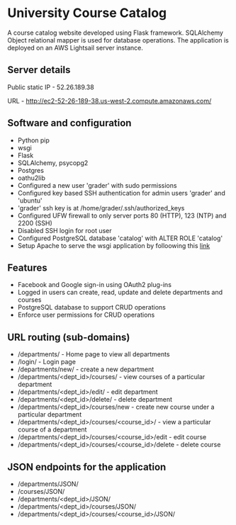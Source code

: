 # University Course Catalog
A course catalog website developed using Flask framework. SQLAlchemy Object relational mapper is used for database operations.
The application is deployed on an AWS Lightsail server instance.

## Server details
Public static IP - 52.26.189.38
 
URL - http://ec2-52-26-189-38.us-west-2.compute.amazonaws.com/

## Software and configuration
- Python pip
- wsgi
- Flask
- SQLAlchemy, psycopg2
- Postgres
- oathu2lib
- Configured a new user 'grader' with sudo permissions
- Configured key based SSH authentication for admin users 'grader' and 'ubuntu'
- 'grader' ssh key is at /home/grader/.ssh/authorized_keys
- Configured UFW firewall to only server ports 80 (HTTP), 123 (NTP) and 2200 (SSH)
- Disabled SSH login for root user
- Configured PostgreSQL database 'catalog' with ALTER ROLE 'catalog'
- Setup Apache to serve the wsgi application by folloowing this [link](https://www.digitalocean.com/community/tutorials/how-to-deploy-a-flask-application-on-an-ubuntu-vps)

## Features
- Facebook and Google sign-in using OAuth2 plug-ins
- Logged in users can create, read, update and delete departments and courses
- PostgreSQL database to support CRUD operations
- Enforce user permissions for CRUD operations


## URL routing (sub-domains)
- /departments/ - Home page to view all departments
- /login/ - Login page
- /departments/new/ - create a new department
- /departments/<dept_id>/courses/ - view courses of a particular department
- /departments/<dept_id>/edit/ - edit department
- /departments/<dept_id>/delete/ - delete department
- /departments/<dept_id>/courses/new - create new course under a particular department
- /departments/<dept_id>/courses/<course_id>/ - view a particular course of a department
- /departments/<dept_id>/courses/<course_id>/edit - edit course
- /departments/<dept_id>/courses/<course_id>/delete - delete course

## JSON endpoints for the application
- /departments/JSON/ 
- /courses/JSON/
- /departments/<dept_id>/JSON/
- /departments/<dept_id>/courses/JSON/
- /departments/<dept_id>/courses/<course_id>/JSON/
